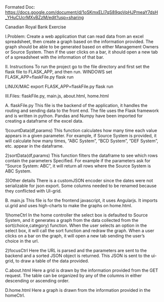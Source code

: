 Formated Doc:
https://docs.google.com/document/d/1oSKmxELI7qS89qoVpHJPmeaY7dsH_YHuCUcrMXvBZzM/edit?usp=sharing

Canadian Royal Bank Exercise

I.Problem: Create a web application that can read data from an excel spreadsheet, then create a graph based on the information provided. The graph should be able to be generated based on either Management Owners or Source System. Then if the user clicks on a bar, it should open a new tab of a spreadsheet with the information of that bar.

II. Instructions
To run the project go to the file directory and first set the flask file to FLASK_APP, and then run.
WINDOWS
set FLASK_APP=flaskFile.py
flask run

LINUX/MAC
export FLASK_APP=flaskFile.py
flask run

III.Files: flaskFile.py, main.js,  about.html, home.html

A. flaskFile.py
This file is the backend of the application, it handles the routing and sending data to the front end. The file uses the Flask framework and is written in python. Pandas and Numpy have been imported for creating a dataframe of the excel data. 
	
1)countData(df,params)
	This function calculates how many time each value appears in a given 
parameter. For example, if Source System is provided, it will calculate how many times, “ABC System”, “BCD System”, “DEF System”, etc. appear in the dataframe.
	
2)sortData(df,params)
	This function filters the dataframe to see which rows contain the parameters 
Specified. For example if the parameters ask for “Source System: ABC”, it will 
return all rows where the Source System is ABC System.
	
3)Other details
	There is a customJSON encoder since the dates were not serializable for json 
export. Some columns needed to be renamed because they conflicted with 
UI-grid.

B. main.js
This file is for the frontend javascript, it uses Angularjs. It imports ui.grid and uses 
high-charts to make the graphs on home.html.
	
1)homeCtrl
	 In the home controller the select box is defaulted to Source System, and it 
generates a graph from the data collected from the sort(choice,category) function. When the user selects an option in the select box, it will call the sort function and redraw the graph. When a user clicks on a bar on the graph, it will open a new tab sending the user’s choice in the url.

2)focusCtrl
Here the URL is parsed and the parameters are sent to the backend and a sorted JSON object is returned. This JSON is sent to the ui-grid, to draw a table of the data provided.
	
C.about.html
	Here a grid is drawn by the information provided from the GET request. The table can be 
organized by any of the columns in either descending or ascending order.

D.home.html
Here a graph is drawn from the information provided in the homeCtrl.
